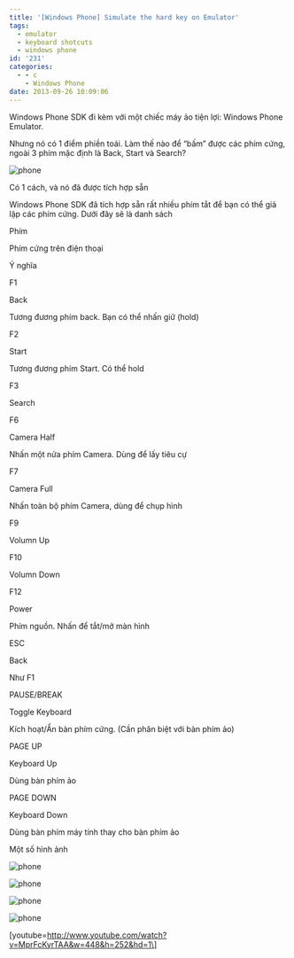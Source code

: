 ```yaml
---
title: '[Windows Phone] Simulate the hard key on Emulator'
tags:
  - emulator
  - keyboard shotcuts
  - windows phone
id: '231'
categories:
  - - c
    - Windows Phone
date: 2013-09-26 10:09:06
---
```


Windows Phone SDK đi kèm với một chiếc máy ảo tiện lợi: Windows Phone Emulator.

Nhưng nó có 1 điểm phiền toái. Làm thế nào để “bấm” được các phím cứng, ngoài 3 phím mặc định là Back, Start và Search?

![phone](https://farm6.staticflickr.com/5452/9950348143_fa7dbf41af_o.png)

Có 1 cách, và nó đã được tích hợp sẵn
<!-- more -->
Windows Phone SDK đã tích hợp sẵn rất nhiều phím tắt để bạn có thể giả lập các phím cứng. Dưới đây sẽ là danh sách

Phím

Phím cứng trên điện thoại

Ý nghĩa

F1

Back

Tương đương phím back. Bạn có thể nhấn giữ (hold)

F2

Start

Tương đương phím Start. Có thể hold

F3

Search

F6

Camera Half

Nhấn một nửa phím Camera. Dùng để lấy tiêu cự

F7

Camera Full

Nhấn toàn bộ phím Camera, dùng để chụp hình

F9

Volumn Up

F10

Volumn Down

F12

Power

Phím nguồn. Nhấn để tắt/mở màn hình

ESC

Back

Như F1

PAUSE/BREAK

Toggle Keyboard

Kích hoạt/Ẩn bàn phím cứng. (Cần phân biệt với bàn phím ảo)

PAGE UP

Keyboard Up

Dùng bàn phím ảo

PAGE DOWN

Keyboard Down

Dùng bàn phím máy tính thay cho bàn phím ảo

Một số hình ảnh

![phone](https://farm8.staticflickr.com/7323/9950551883_09633fbdf7_o.png)

![phone](https://farm4.staticflickr.com/3820/9950411475_fa5201553c_o.png)

![phone](http://www.flickr.com/photos/28322228@N04/9950464034/)

![phone](https://farm4.staticflickr.com/3771/9950484766_31e96f2b42_o.png)

\[youtube=http://www.youtube.com/watch?v=MprFcKyrTAA&w=448&h=252&hd=1\]